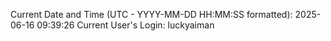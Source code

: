 Current Date and Time (UTC - YYYY-MM-DD HH:MM:SS formatted): 2025-06-16 09:39:26
Current User's Login: luckyaiman
